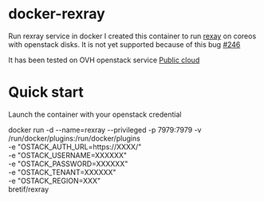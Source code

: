 # docker-rexray
Run rexray service in docker
I created this container to run [rexay](https://github.com/emccode/rexray) on coreos with openstack disks.
It is not yet supported because of this bug [#246](https://github.com/emccode/rexray/issues/246)

It has been tested on OVH openstack service [Public cloud](https://www.ovh.com/fr/cloud/)

# Quick start
Launch the container with your openstack credential

  docker run -d --name=rexray --privileged -p 7979:7979 -v /run/docker/plugins:/run/docker/plugins \
  -e "OSTACK_AUTH_URL=https://XXXX/" \
  -e "OSTACK_USERNAME=XXXXXX" \
  -e "OSTACK_PASSWORD=XXXXXX" \
  -e "OSTACK_TENANT=XXXXXX" \
  -e "OSTACK_REGION=XXX" \
  bretif/rexray

